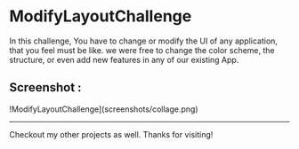 # ModifyLayoutChallenge

In this challenge, You have to change or modify the UI of any application, that you feel must be like. we were free to change the color scheme, the structure, or even add new features  in any of our existing App.

## Screenshot :
!ModifyLayoutChallenge](screenshots/collage.png)

----------------------------------------------

Checkout my other projects as well. Thanks for visiting!
